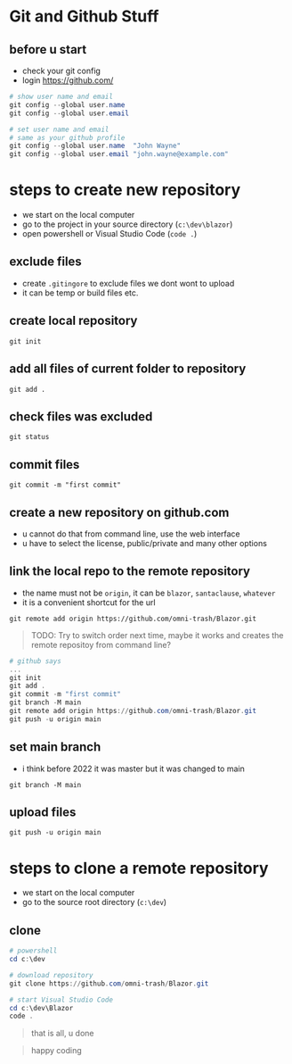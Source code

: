 # Git and Github Stuff

## before u start
- check your git config
- login https://github.com/

```powershell
# show user name and email
git config --global user.name
git config --global user.email

# set user name and email
# same as your github profile
git config --global user.name  "John Wayne"
git config --global user.email "john.wayne@example.com"
```

# steps to create new repository

- we start on the local computer
- go to the project in your source directory (``c:\dev\blazor``)
- open powershell or Visual Studio Code (``code .``)

## exclude files
- create ``.gitingore`` to exclude files we dont wont to upload
- it can be temp or build files etc.

## create local repository
``git init``

## add all files of current folder to repository
``git add .``

## check files was excluded
``git status``

## commit files
``git commit -m "first commit"``

## create a new repository on github.com
- u cannot do that from command line, use the web interface
- u have to select the license, public/private and many other options

## link the local repo to the remote repository

- the name must not be ``origin``, it can be ``blazor``, ``santaclause``, ``whatever``
- it is a convenient shortcut for the url

``git remote add origin https://github.com/omni-trash/Blazor.git``

> TODO: Try to switch order next time, maybe it works and creates the remote repositoy from command line?

```powershell
# github says
...
git init
git add .
git commit -m "first commit"
git branch -M main
git remote add origin https://github.com/omni-trash/Blazor.git
git push -u origin main
```

## set main branch
- i think before 2022 it was master but it was changed to main

``git branch -M main``

## upload files
``git push -u origin main``

# steps to clone a remote repository

- we start on the local computer
- go to the source root directory (``c:\dev``)

## clone

```powershell
# powershell
cd c:\dev

# download repository
git clone https://github.com/omni-trash/Blazor.git

# start Visual Studio Code
cd c:\dev\Blazor
code .
```

> that is all, u done

> happy coding

